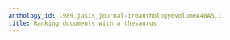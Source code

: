 ```yaml
---
anthology_id: 1989.jasis_journal-ir0anthology0volumeA40A5.1
title: Ranking documents with a thesaurus
---
```

